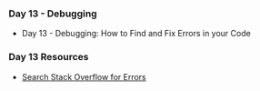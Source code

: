 ### Day 13 - Debugging
- Day 13 - Debugging: How to Find and Fix Errors in your Code

### Day 13 Resources

- [Search Stack Overflow for Errors](https://stackoverflow.com/questions/tagged/python)